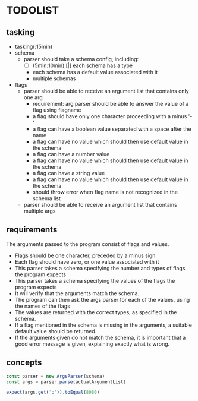 # TODOLIST

## tasking

- tasking(:15min)
- schema
  - parser should take a schema config, including:
    * [ ] (5min:10min) [|] each schema has a type
    - each schema has a default value associated with it
    - multiple schemas
- flags
  - parser should be able to receive an argument list that contains only one arg
    - requirement: arg parser should be able to answer the value of a flag using flagname
    - a flag should have only one character proceeding with a minus '-'
    - a flag can have a boolean value separated with a space after the name
    - a flag can have no value which should then use default value in the schema
    - a flag can have a number value
    - a flag can have no value which should then use default value in the schema
    - a flag can have a string value
    - a flag can have no value which should then use default value in the schema
    - should throw error when flag name is not recognized in the schema list
  - parser should be able to receive an argument list that contains multiple args

## requirements

The arguments passed to the program consist of flags and values.

- Flags should be one character, preceded by a minus sign
- Each flag should have zero, or one value associated with it
- This parser takes a schema specifying the number and types of flags the program expects
- This parser takes a schema specifying the values of the flags the program expects
- It will verify that the arguments match the schema.
- The program can then ask the args parser for each of the values, using the names of the flags
- The values are returned with the correct types, as specified in the schema.
- If a flag mentioned in the schema is missing in the arguments, a suitable default value should be returned.
- If the arguments given do not match the schema, it is important that a good error message is given, explaining exactly what is wrong.

## concepts

```javascript
const parser = new ArgsParser(schema)
const args = parser.parse(actualArgumentList)

expect(args.get('p')).toEqual(8080)
```
